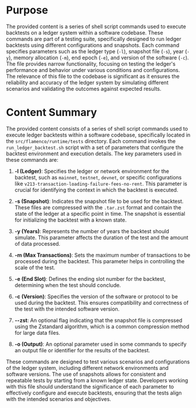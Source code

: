 # Purpose
The provided content is a series of shell script commands used to execute backtests on a ledger system within a software codebase. These commands are part of a testing suite, specifically designed to run ledger backtests using different configurations and snapshots. Each command specifies parameters such as the ledger type (`-l`), snapshot file (`-s`), year (`-y`), memory allocation (`-m`), end epoch (`-e`), and version of the software (`-c`). The file provides narrow functionality, focusing on testing the ledger's performance and behavior under various conditions and configurations. The relevance of this file to the codebase is significant as it ensures the reliability and accuracy of the ledger system by simulating different scenarios and validating the outcomes against expected results.
# Content Summary
The provided content consists of a series of shell script commands used to execute ledger backtests within a software codebase, specifically located in the `src/flamenco/runtime/tests` directory. Each command invokes the `run_ledger_backtest.sh` script with a set of parameters that configure the backtest environment and execution details. The key parameters used in these commands are:

1. **-l (Ledger)**: Specifies the ledger or network environment for the backtest, such as `mainnet`, `testnet`, `devnet`, or specific configurations like `v213-transaction-loading-failure-fees-no-rent`. This parameter is crucial for identifying the context in which the backtest is executed.

2. **-s (Snapshot)**: Indicates the snapshot file to be used for the backtest. These files are compressed with the `.tar.zst` format and contain the state of the ledger at a specific point in time. The snapshot is essential for initializing the backtest with a known state.

3. **-y (Years)**: Represents the number of years the backtest should simulate. This parameter affects the duration of the test and the amount of data processed.

4. **-m (Max Transactions)**: Sets the maximum number of transactions to be processed during the backtest. This parameter helps in controlling the scale of the test.

5. **-e (End Slot)**: Defines the ending slot number for the backtest, determining when the test should conclude.

6. **-c (Version)**: Specifies the version of the software or protocol to be used during the backtest. This ensures compatibility and correctness of the test with the intended software version.

7. **--zst**: An optional flag indicating that the snapshot file is compressed using the Zstandard algorithm, which is a common compression method for large data files.

8. **-o (Output)**: An optional parameter used in some commands to specify an output file or identifier for the results of the backtest.

These commands are designed to test various scenarios and configurations of the ledger system, including different network environments and software versions. The use of snapshots allows for consistent and repeatable tests by starting from a known ledger state. Developers working with this file should understand the significance of each parameter to effectively configure and execute backtests, ensuring that the tests align with the intended scenarios and objectives.
